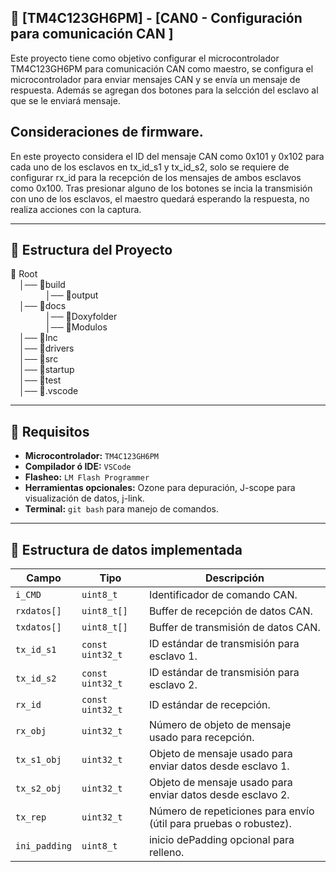 ## 🚀  [TM4C123GH6PM] - [CAN0 - Configuración para comunicación CAN ]
Este proyecto tiene como objetivo configurar el microcontrolador TM4C123GH6PM para comunicación CAN como maestro, se configura el microcontrolador para enviar mensajes CAN y se envía un mensaje de respuesta. Además se agregan dos botones para la selcción del esclavo al que se le enviará mensaje.

## Consideraciones de firmware.
En este proyecto considera el ID del mensaje CAN como 0x101 y 0x102 para cada uno de los esclavos en tx_id_s1 y tx_id_s2, solo se requiere de configurar rx_id para la recepción de los mensajes de ambos esclavos como 0x100.
Tras presionar alguno de los botones se incia la transmisión con uno de los esclavos, el maestro quedará esperando la respuesta, no realiza acciones con la captura.

---

## 📂 Estructura del Proyecto
📁 Root<br>
&emsp;│── 📁build<br>
&emsp;&emsp;&emsp;&emsp;│── 📁output<br>
&emsp;│── 📁docs<br>
&emsp;&emsp;&emsp;&emsp;│── 📁Doxyfolder<br>
&emsp;&emsp;&emsp;&emsp;│── 📁Modulos<br>
&emsp;│── 📁Inc<br>
&emsp;│── 📁drivers<br>
&emsp;│── 📁src<br>
&emsp;│── 📁startup<br>
&emsp;│── 📁test<br>
&emsp;│── 📁.vscode<br>

---

## 🔧 **Requisitos**
- **Microcontrolador:** `TM4C123GH6PM`   
- **Compilador ó IDE:** `VSCode`  
- **Flasheo:** `LM Flash Programmer`  
- **Herramientas opcionales:** Ozone para depuración, J-scope para visualización de datos, j-link.  
- **Terminal:** `git bash` para manejo de comandos.

---

## 🔨 Estructura de datos implementada

| Campo          | Tipo             | Descripción                                                              |
|----------------|------------------|---------------------------------------------------------------------------|
| `i_CMD`        | `uint8_t`        | Identificador de comando CAN.                                            |
| `rxdatos[]`    | `uint8_t[]`      | Buffer de recepción de datos CAN.                                        |
| `txdatos[]`    | `uint8_t[]`      | Buffer de transmisión de datos CAN.                                      |
| `tx_id_s1`     | `const uint32_t` | ID estándar de transmisión para esclavo 1.                                |
| `tx_id_s2`     | `const uint32_t` | ID estándar de transmisión para esclavo 2.                                |
| `rx_id`        | `const uint32_t` | ID estándar de recepción.                                                |
| `rx_obj`       | `uint32_t`       | Número de objeto de mensaje usado para recepción.                        |
| `tx_s1_obj`    | `uint32_t`       | Objeto de mensaje usado para enviar datos desde esclavo 1.                |
| `tx_s2_obj`    | `uint32_t`       | Objeto de mensaje usado para enviar datos desde esclavo 2.                |
| `tx_rep`       | `uint32_t`       | Número de repeticiones para envío (útil para pruebas o robustez).        |
| `ini_padding`  | `uint8_t`        | inicio dePadding opcional para relleno.                         |
